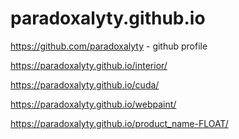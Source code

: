 # paradoxalyty.github.io

https://github.com/paradoxalyty - github profile

https://paradoxalyty.github.io/interior/

https://paradoxalyty.github.io/cuda/

https://paradoxalyty.github.io/webpaint/

https://paradoxalyty.github.io/product_name-FLOAT/
